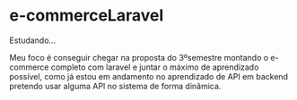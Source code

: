 # e-commerceLaravel

Estudando...

Meu foco é conseguir chegar na proposta do 3ºsemestre montando o e-commerce completo com laravel e juntar o máximo de aprendizado possível, como já estou em andamento no aprendizado de API em backend pretendo usar alguma API no sistema de forma dinâmica.
